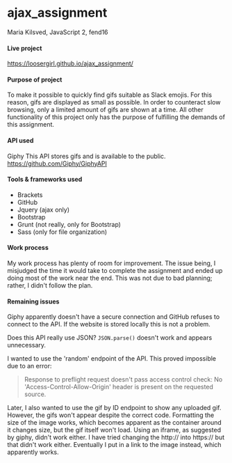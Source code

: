 # ajax_assignment
Maria Kilsved, JavaScript 2, fend16

#### Live project
https://loosergirl.github.io/ajax_assignment/

#### Purpose of project
To make it possible to quickly find gifs suitable as Slack emojis. For this reason, gifs are displayed as small as possible. In order to counteract slow browsing, only a limited amount of gifs are shown at a time. All other functionality of this project only has the purpose of fulfilling the demands of this assignment.

#### API used
Giphy
This API stores gifs and is available to the public. 
https://github.com/Giphy/GiphyAPI

#### Tools & frameworks used
* Brackets
* GitHub
* Jquery (ajax only)
* Bootstrap
* Grunt (not really, only for Bootstrap)
* Sass (only for file organization)

#### Work process
My work process has plenty of room for improvement. The issue being, I misjudged the time it would take to complete the assignment and ended up doing most of the work near the end. This was not due to bad planning; rather, I didn't follow the plan.

#### Remaining issues
Giphy apparently doesn't have a secure connection and GitHub refuses to connect to the API. If the website is stored locally this is not a problem.

Does this API really use JSON? `JSON.parse()` doesn't work and appears unnecessary. 

I wanted to use the 'random' endpoint of the API. This proved impossible due to an error:
>Response to preflight request doesn't pass access control check: No 'Access-Control-Allow-Origin' header is present on the requested source.

Later, I also wanted to use the gif by ID endpoint to show any uploaded gif. However, the gifs won't appear despite the correct code. Formatting the size of the image works, which becomes apparent as the container around it changes size, but the gif itself won't load. Using an iframe, as suggested by giphy, didn't work either.  I have tried changing the http:// into https:// but that didn't work either. Eventually I put in a link to the image instead, which apparently works.
